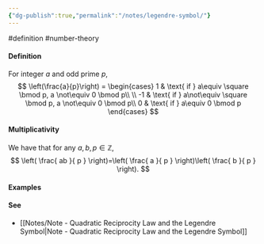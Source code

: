 ```yaml
---
{"dg-publish":true,"permalink":"/notes/legendre-symbol/"}
---
```


#definition #number-theory 

#### Definition
For integer $a$ and odd prime $p$,
$$
\left(\frac{a}{p}\right) = \begin{cases}
1 & \text{ if } a\equiv \square \bmod p, a \not\equiv 0 \bmod p\\ \\
-1 & \text{ if } a\not\equiv \square \bmod p, a \not\equiv 0 \bmod p\\
0 & \text{ if } a\equiv 0 \bmod p
\end{cases}
$$

#### Multiplicativity
We have that for any $a,b,p \in \mathbb{Z}$,
$$
\left( \frac{ ab }{ p } \right)=\left( \frac{ a }{ p } \right)\left( \frac{ b }{ p } \right).
$$
#### Examples

#### See
- [[Notes/Note - Quadratic Reciprocity Law and the Legendre Symbol\|Note - Quadratic Reciprocity Law and the Legendre Symbol]]


